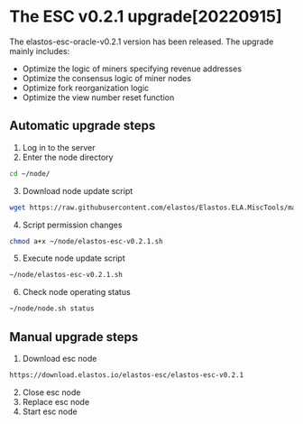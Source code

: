 # The ESC v0.2.1 upgrade[20220915]

The elastos-esc-oracle-v0.2.1 version has been released. The upgrade mainly includes:
- Optimize the logic of miners specifying revenue addresses
- Optimize the consensus logic of miner nodes
- Optimize fork reorganization logic
- Optimize the view number reset function

## Automatic upgrade steps

1. Log in to the server
2. Enter the node directory

```bash
cd ~/node/
```

3. Download node update script

```bash
wget https://raw.githubusercontent.com/elastos/Elastos.ELA.MiscTools/master/upgrade/esc/elastos-esc-v0.2.1.sh
```
4. Script permission changes

```bash
chmod a+x ~/node/elastos-esc-v0.2.1.sh
```

5. Execute node update script

```bash
~/node/elastos-esc-v0.2.1.sh
```

6. Check node operating status

```bash
~/node/node.sh status
```

## Manual upgrade steps

1. Download esc node

```bash
https://download.elastos.io/elastos-esc/elastos-esc-v0.2.1
```

2. Close esc node
3. Replace esc node
4. Start esc node